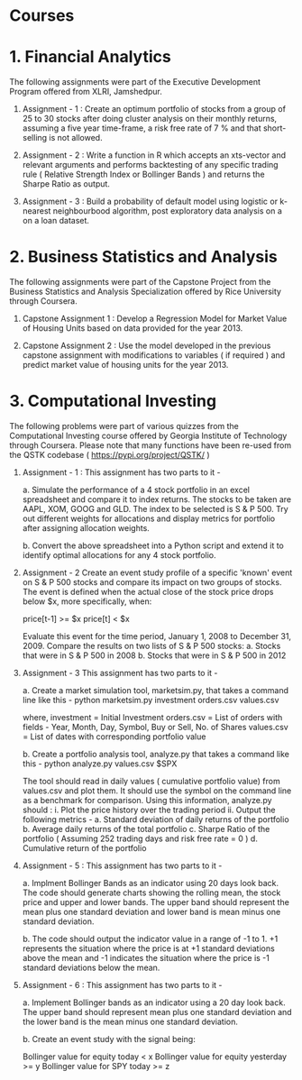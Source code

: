# Courses

# 1. Financial Analytics 
The following assignments were part of the Executive Development Program offered from XLRI, Jamshedpur.
   
1. Assignment - 1 : Create an optimum portfolio of stocks from a group of 25 to 30 stocks after doing cluster analysis on their monthly returns, 
   assuming a five year time-frame, a risk free rate of 7 % and that short-selling is not allowed. 

2. Assignment - 2 : Write a function in R which accepts an xts-vector and relevant arguments and performs backtesting of any specific trading rule 
   ( Relative Strength Index or Bollinger Bands ) and returns the Sharpe Ratio as output. 

3. Assignment - 3 : Build a probability of default model using logistic or k-nearest neighbourbood algorithm, post exploratory data analysis on a 
   on a loan dataset. 

# 2. Business Statistics and Analysis 
The following assignments were part of the Capstone Project from the Business Statistics and Analysis Specialization 
offered by Rice University through Coursera. 

1. Capstone Assignment 1 : Develop a Regression Model for Market Value of Housing Units based on data provided for the year 2013. 

2. Capstone Assignment 2 : Use the model developed in the previous capstone assignment with modifications to variables ( if required ) and predict
   market value of housing units for the year 2013. 

# 3. Computational Investing 
The following problems were part of various quizzes from the Computational Investing course offered 
by Georgia Institute of Technology through Coursera. Please note that many functions have been re-used 
from the QSTK codebase ( https://pypi.org/project/QSTK/ )

1. Assignment - 1 : 
   This assignment has two parts to it - 

   a. Simulate the performance of a 4 stock portfolio in an excel spreadsheet and compare it to index returns. The stocks 
      to be taken are AAPL, XOM, GOOG and GLD. The index to be selected is S & P 500. Try out different weights for allocations and 
      display metrics for portfolio after assigning allocation weights. 

   b. Convert the above spreadsheet into a Python script and extend it to identify optimal allocations for any 4 stock portfolio. 

2. Assignment - 2
   Create an event study profile of a specific 'known' event on S & P 500 stocks and compare its impact on two groups of stocks. The 
   event is defined when the actual close of the stock price drops below $x, more specifically, when:
   
   price[t-1] >= $x
   price[t] < $x

   Evaluate this event for the time period, January 1, 2008 to December 31, 2009. Compare the results on two lists of S & P 500 stocks:
   a. Stocks that were in S & P 500 in 2008
   b. Stocks that were in S & P 500 in 2012

3. Assignment - 3 
   This assignment has two parts to it - 

   a. Create a market simulation tool, marketsim.py, that takes a command line like this - 
      python marketsim.py investment orders.csv values.csv
 
      where, 
      investment = Initial Investment
      orders.csv = List of orders with fields - Year, Month, Day, Symbol, Buy or Sell, No. of Shares
      values.csv = List of dates with corresponding portfolio value

   b. Create a portfolio analysis tool, analyze.py that takes a command like this - 
      python analyze.py values.csv $SPX

      The tool should read in daily values ( cumulative portfolio value) from values.csv and plot them. It should use the symbol on 
      the command line as a benchmark for comparison. Using this information, analyze.py should :
      i. Plot the price history over the trading period 
      ii. Output the following metrics - 
          a. Standard deviation of daily returns of the portfolio 
          b. Average daily returns of the total portfolio
          c. Sharpe Ratio of the portfolio ( Assuming 252 trading days and risk free rate = 0 )
          d. Cumulative return of the portfolio 
      

4. Assignment - 5 :
   This assignment has two parts to it - 

   a. Implment Bollinger Bands as an indicator using 20 days look back. The code should generate charts showing the rolling mean, the stock 
      price and upper and lower bands. The upper band should represent the mean plus one standard deviation and lower band is mean minus 
      one standard deviation. 

   b. The code should output the indicator value in a range of -1 to 1. +1 represents the situation where the price is at +1 standard deviations
      above the mean and -1 indicates the situation where the price is -1 standard deviations below the mean. 

5. Assignment - 6 :
   This assignment has two parts to it - 
   
   a. Implement Bollinger bands as an indicator using a 20 day look back. The upper band should represent mean plus one standard deviation and 
      the lower band is the mean minus one standard deviation. 

   b. Create an event study with the signal being:

      Bollinger value for equity today < x
      Bollinger value for equity yesterday >= y
      Bollinger value for SPY today >= z
   